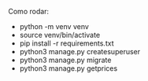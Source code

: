 Como rodar: 

- python -m venv venv
- source venv/bin/activate  
- pip install -r requirements.txt
- python3 manage.py createsuperuser
- python3 manage.py migrate
- python3 manage.py getprices
